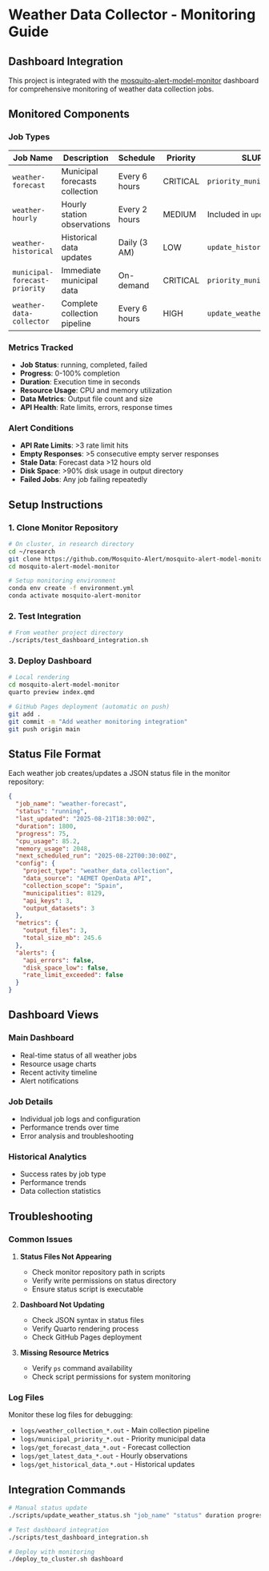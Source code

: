 # Weather Data Collector - Monitoring Guide

## Dashboard Integration

This project is integrated with the [mosquito-alert-model-monitor](https://github.com/Mosquito-Alert/mosquito-alert-model-monitor) dashboard for comprehensive monitoring of weather data collection jobs.

## Monitored Components

### Job Types

| Job Name | Description | Schedule | Priority | SLURM Script |
|----------|------------|----------|----------|--------------|
| `weather-forecast` | Municipal forecasts collection | Every 6 hours | CRITICAL | `priority_municipal_forecast.sh` |
| `weather-hourly` | Hourly station observations | Every 2 hours | MEDIUM | Included in `update_weather.sh` |
| `weather-historical` | Historical data updates | Daily (3 AM) | LOW | `update_historical_weather.sh` |
| `municipal-forecast-priority` | Immediate municipal data | On-demand | CRITICAL | `priority_municipal_forecast.sh` |
| `weather-data-collector` | Complete collection pipeline | Every 6 hours | HIGH | `update_weather.sh` |

### Metrics Tracked

- **Job Status**: running, completed, failed
- **Progress**: 0-100% completion
- **Duration**: Execution time in seconds
- **Resource Usage**: CPU and memory utilization
- **Data Metrics**: Output file count and size
- **API Health**: Rate limits, errors, response times

### Alert Conditions

- **API Rate Limits**: >3 rate limit hits
- **Empty Responses**: >5 consecutive empty server responses
- **Stale Data**: Forecast data >12 hours old
- **Disk Space**: >90% disk usage in output directory
- **Failed Jobs**: Any job failing repeatedly

## Setup Instructions

### 1. Clone Monitor Repository

```bash
# On cluster, in research directory
cd ~/research
git clone https://github.com/Mosquito-Alert/mosquito-alert-model-monitor.git
cd mosquito-alert-model-monitor

# Setup monitoring environment
conda env create -f environment.yml
conda activate mosquito-alert-monitor
```

### 2. Test Integration

```bash
# From weather project directory
./scripts/test_dashboard_integration.sh
```

### 3. Deploy Dashboard

```bash
# Local rendering
cd mosquito-alert-model-monitor
quarto preview index.qmd

# GitHub Pages deployment (automatic on push)
git add .
git commit -m "Add weather monitoring integration"
git push origin main
```

## Status File Format

Each weather job creates/updates a JSON status file in the monitor repository:

```json
{
  "job_name": "weather-forecast",
  "status": "running",
  "last_updated": "2025-08-21T18:30:00Z",
  "duration": 1800,
  "progress": 75,
  "cpu_usage": 85.2,
  "memory_usage": 2048,
  "next_scheduled_run": "2025-08-22T00:30:00Z",
  "config": {
    "project_type": "weather_data_collection",
    "data_source": "AEMET OpenData API",
    "collection_scope": "Spain",
    "municipalities": 8129,
    "api_keys": 3,
    "output_datasets": 3
  },
  "metrics": {
    "output_files": 3,
    "total_size_mb": 245.6
  },
  "alerts": {
    "api_errors": false,
    "disk_space_low": false,
    "rate_limit_exceeded": false
  }
}
```

## Dashboard Views

### Main Dashboard
- Real-time status of all weather jobs
- Resource usage charts
- Recent activity timeline
- Alert notifications

### Job Details
- Individual job logs and configuration
- Performance trends over time
- Error analysis and troubleshooting

### Historical Analytics
- Success rates by job type
- Performance trends
- Data collection statistics

## Troubleshooting

### Common Issues

1. **Status Files Not Appearing**
   - Check monitor repository path in scripts
   - Verify write permissions on status directory
   - Ensure status script is executable

2. **Dashboard Not Updating**
   - Check JSON syntax in status files
   - Verify Quarto rendering process
   - Check GitHub Pages deployment

3. **Missing Resource Metrics**
   - Verify `ps` command availability
   - Check script permissions for system monitoring

### Log Files

Monitor these log files for debugging:

- `logs/weather_collection_*.out` - Main collection pipeline
- `logs/municipal_priority_*.out` - Priority municipal data
- `logs/get_forecast_data_*.out` - Forecast collection
- `logs/get_latest_data_*.out` - Hourly observations
- `logs/get_historical_data_*.out` - Historical updates

## Integration Commands

```bash
# Manual status update
./scripts/update_weather_status.sh "job_name" "status" duration progress

# Test dashboard integration
./scripts/test_dashboard_integration.sh

# Deploy with monitoring
./deploy_to_cluster.sh dashboard
```
